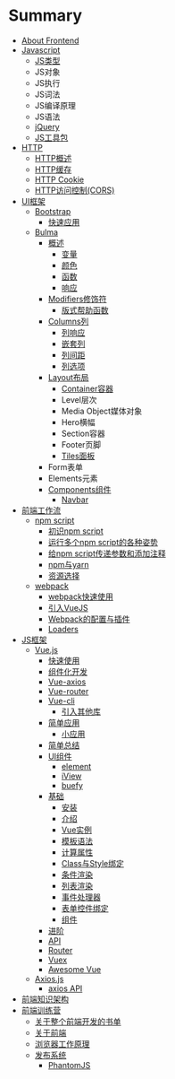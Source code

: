 # Summary

* [About Frontend](README.md)
* [Javascript](javascript.md)
  * [JS类型](javascript/jslei-xing.md)
  * JS对象
  * JS执行
  * JS词法
  * JS编译原理
  * JS语法
  * [jQuery](javascript/jquery.md)
  * [JS工具包](javascript/jsgong-ju-bao.md)
* [HTTP](chapter1.md)
  * [HTTP概述](chapter1/httpgai-shu.md)
  * [HTTP缓存](chapter1/httphuan-cun.md)
  * [HTTP Cookie](chapter1/http-cookie.md)
  * [HTTP访问控制\(CORS\)](chapter1/httpfang-wen-kong-523628-cors.md)
* [UI框架](uikuang-jia.md)
  * [Bootstrap](uikuang-jia/bootstrap.md)
    * [快速应用](uikuang-jia/bootstrap/kuai-su-ying-yong.md)
  * [Bulma](uikuang-jia/bulma.md)
    * [概述](uikuang-jia/bulma/gai-shu.md)
      * [变量](uikuang-jia/bulma/gai-shu/bian-liang.md)
      * [颜色](uikuang-jia/bulma/gai-shu/yan-se.md)
      * [函数](uikuang-jia/bulma/gai-shu/han-shu.md)
      * [响应](uikuang-jia/bulma/gai-shu/xiang-ying.md)
    * [Modifiers修饰符](uikuang-jia/bulma/modifiersxiu-shi-fu.md)
      * [版式帮助函数](uikuang-jia/bulma/modifiersxiu-shi-fu/ban-shi-bang-zhu-han-shu.md)
    * [Columns列](uikuang-jia/bulma/columnslie.md)
      * [列响应](uikuang-jia/bulma/columnslie/lie-xiang-ying.md)
      * [嵌套列](uikuang-jia/bulma/columnslie/qian-tao-lie.md)
      * [列间距](uikuang-jia/bulma/columnslie/lie-jian-ju.md)
      * [列选项](uikuang-jia/bulma/columnslie/lie-xuan-xiang.md)
    * [Layout布局](uikuang-jia/bulma/layoutbu-ju.md)
      * [Container容器](uikuang-jia/bulma/layoutbu-ju/containerrong-qi.md)
      * Level层次
      * Media Object媒体对象
      * Hero横幅
      * Section容器
      * Footer页脚
      * [Tiles面板](uikuang-jia/bulma/layoutbu-ju/tilesmian-ban.md)
    * Form表单
    * Elements元素
    * [Components组件](uikuang-jia/bulma/componentszu-jian.md)
      * [Navbar](uikuang-jia/bulma/componentszu-jian/navbar.md)
* [前端工作流](qian-duan-gong-zuo-liu.md)
  * [npm script](qian-duan-gong-zuo-liu/npm-script.md)
    * [初识npm script](qian-duan-gong-zuo-liu/npm-script/chu-shi-npm-script.md)
    * [运行多个npm script的各种姿势](qian-duan-gong-zuo-liu/npm-script/yun-xing-duo-ge-npm-script-de-ge-zhong-zi-shi.md)
    * [给npm script传递参数和添加注释](qian-duan-gong-zuo-liu/npm-script/gei-npm-script-chuan-di-can-shu-he-tian-jia-zhu-shi.md)
    * [npm与yarn](qian-duan-gong-zuo-liu/npm-script/npmyu-yarn.md)
    * [资源选择](qian-duan-gong-zuo-liu/npm-script/zi-yuan-xuan-ze.md)
  * [webpack](qian-duan-gong-zuo-liu/webpack.md)
    * [webpack快速使用](qian-duan-gong-zuo-liu/webpack/kuai-su-shi-yong.md)
    * [引入VueJS](qian-duan-gong-zuo-liu/webpack/kuai-su-shi-yong-2.md)
    * [Webpack的配置与插件](qian-duan-gong-zuo-liu/webpack/kuai-su-shi-yong-3.md)
    * [Loaders](qian-duan-gong-zuo-liu/webpack/loaders.md)
* [JS框架](jskuang-jia.md)
  * [Vue.js](jskuang-jia/vuejs.md)
    * [快速使用](jskuang-jia/vuejs/kuai-su-shi-yong.md)
    * [组件化开发](jskuang-jia/vuejs/zu-jian-hua-kai-fa.md)
    * [Vue-axios](jskuang-jia/vuejs/vue-axios.md)
    * [Vue-router](jskuang-jia/vuejs/vue-router.md)
    * [Vue-cli](jskuang-jia/vuejs/vue-cli.md)
      * [引入其他库](jskuang-jia/vuejs/vue-cli/yin-ru-qi-ta-ku.md)
    * [简单应用](jskuang-jia/vuejs/jian-dan-ying-yong.md)
      * [小应用](jskuang-jia/vuejs/jian-dan-ying-yong/xiao-ying-yong.md)
    * [简单总结](jskuang-jia/vuejs/jian-dan-zong-jie.md)
    * [UI组件](jskuang-jia/vuejs/uizu-jian.md)
      * [element](jskuang-jia/vuejs/uizu-jian/element.md)
      * [iView](jskuang-jia/vuejs/uizu-jian/iview.md)
      * [buefy](jskuang-jia/vuejs/uizu-jian/buefy.md)
    * [基础](jskuang-jia/vuejs/ji-chu.md)
      * [安装](jskuang-jia/vuejs/ji-chu/an-zhuang.md)
      * [介绍](jskuang-jia/vuejs/ji-chu/jie-shao.md)
      * [Vue实例](jskuang-jia/vuejs/ji-chu/vueshi-li.md)
      * [模板语法](jskuang-jia/vuejs/ji-chu/mo-ban-yu-fa.md)
      * [计算属性](jskuang-jia/vuejs/ji-chu/ji-suan-shu-xing.md)
      * [Class与Style绑定](jskuang-jia/vuejs/ji-chu/classyu-style-bang-ding.md)
      * [条件渲染](jskuang-jia/vuejs/ji-chu/tiao-jian-xuan-ran.md)
      * [列表渲染](jskuang-jia/vuejs/ji-chu/lie-biao-xuan-ran.md)
      * [事件处理器](jskuang-jia/vuejs/ji-chu/shi-jian-chu-li-qi.md)
      * [表单控件绑定](jskuang-jia/vuejs/ji-chu/biao-dan-kong-jian-bang-ding.md)
      * [组件](jskuang-jia/vuejs/ji-chu/zu-jian.md)
    * [进阶](jskuang-jia/vuejs/jin-jie.md)
    * [API](jskuang-jia/vuejs/api.md)
    * [Router](jskuang-jia/vuejs/router.md)
    * [Vuex](jskuang-jia/vuejs/vuex.md)
    * [Awesome Vue](jskuang-jia/vuejs/awesome-vue.md)
  * [Axios.js](jskuang-jia/axiosjs.md)
    * [axios API](jskuang-jia/axiosjs/axios-api.md)
* [前端知识架构](qian-duan-zhi-shi-jia-gou.md)
* [前端训练营](qian-duan-xun-lian-ying.md)
  * [关于整个前端开发的书单](qian-duan-xun-lian-ying/guan-yu-zheng-ge-qian-duan-kai-fa-de-shu-dan.md)
  * [关于前端](qian-duan-xun-lian-ying/guan-yu-qian-duan.md)
  * [浏览器工作原理](qian-duan-xun-lian-ying/liu-lan-qi-gong-zuo-yuan-li.md)
  * [发布系统](qian-duan-xun-lian-ying/fa-bu-xi-tong.md)
    * [PhantomJS](qian-duan-xun-lian-ying/fa-bu-xi-tong/phantomjs.md)

